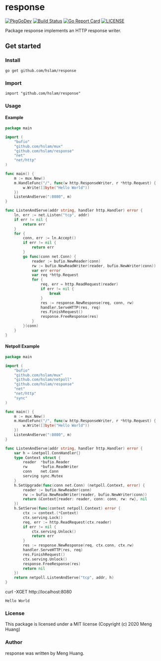 # response
[![PkgGoDev](https://pkg.go.dev/badge/github.com/hslam/response)](https://pkg.go.dev/github.com/hslam/response)
[![Build Status](https://api.travis-ci.com/hslam/response.svg?branch=master)](https://travis-ci.com/hslam/response)
[![Go Report Card](https://goreportcard.com/badge/github.com/hslam/response)](https://goreportcard.com/report/github.com/hslam/response)
[![LICENSE](https://img.shields.io/github/license/hslam/response.svg?style=flat-square)](https://github.com/hslam/response/blob/master/LICENSE)

Package response implements an HTTP response writer.

## Get started

### Install
```
go get github.com/hslam/response
```
### Import
```
import "github.com/hslam/response"
```
### Usage
#### Example
```go
package main

import (
	"bufio"
	"github.com/hslam/mux"
	"github.com/hslam/response"
	"net"
	"net/http"
)

func main() {
	m := mux.New()
	m.HandleFunc("/", func(w http.ResponseWriter, r *http.Request) {
		w.Write([]byte("Hello World"))
	})
	ListenAndServe(":8080", m)
}

func ListenAndServe(addr string, handler http.Handler) error {
	ln, err := net.Listen("tcp", addr)
	if err != nil {
		return err
	}
	for {
		conn, err := ln.Accept()
		if err != nil {
			return err
		}
		go func(conn net.Conn) {
			reader := bufio.NewReader(conn)
			rw := bufio.NewReadWriter(reader, bufio.NewWriter(conn))
			var err error
			var req *http.Request
			for {
				req, err = http.ReadRequest(reader)
				if err != nil {
					break
				}
				res := response.NewResponse(req, conn, rw)
				handler.ServeHTTP(res, req)
				res.FinishRequest()
				response.FreeResponse(res)
			}
		}(conn)
	}
}
```

#### Netpoll Example
```go
package main

import (
	"bufio"
	"github.com/hslam/mux"
	"github.com/hslam/netpoll"
	"github.com/hslam/response"
	"net"
	"net/http"
	"sync"
)

func main() {
	m := mux.New()
	m.HandleFunc("/", func(w http.ResponseWriter, r *http.Request) {
		w.Write([]byte("Hello World"))
	})
	ListenAndServe(":8080", m)
}

func ListenAndServe(addr string, handler http.Handler) error {
	var h = &netpoll.ConnHandler{}
	type Context struct {
		reader  *bufio.Reader
		rw      *bufio.ReadWriter
		conn    net.Conn
		serving sync.Mutex
	}
	h.SetUpgrade(func(conn net.Conn) (netpoll.Context, error) {
		reader := bufio.NewReader(conn)
		rw := bufio.NewReadWriter(reader, bufio.NewWriter(conn))
		return &Context{reader: reader, conn: conn, rw: rw}, nil
	})
	h.SetServe(func(context netpoll.Context) error {
		ctx := context.(*Context)
		ctx.serving.Lock()
		req, err := http.ReadRequest(ctx.reader)
		if err != nil {
			ctx.serving.Unlock()
			return err
		}
		res := response.NewResponse(req, ctx.conn, ctx.rw)
		handler.ServeHTTP(res, req)
		res.FinishRequest()
		ctx.serving.Unlock()
		response.FreeResponse(res)
		return nil
	})
	return netpoll.ListenAndServe("tcp", addr, h)
}
```

curl -XGET http://localhost:8080
```
Hello World
```

### License
This package is licensed under a MIT license (Copyright (c) 2020 Meng Huang)


### Author
response was written by Meng Huang.


